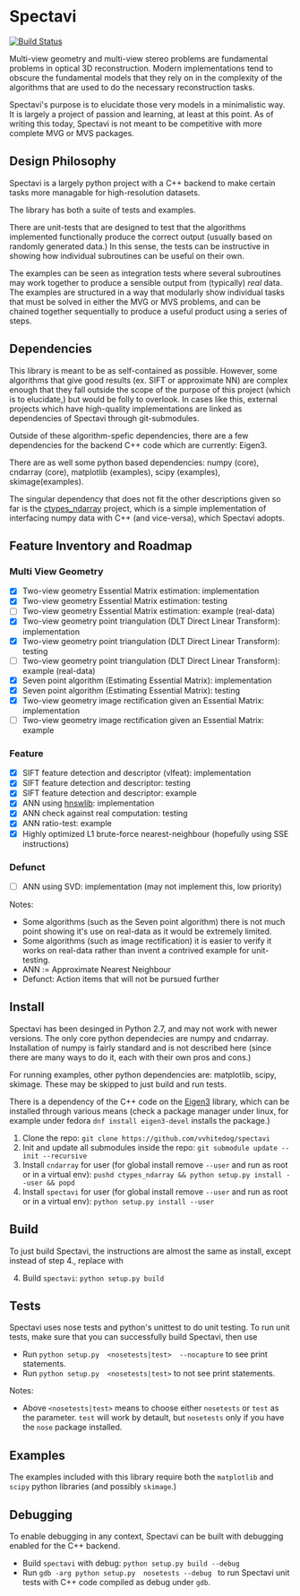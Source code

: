 # Spectavi

[![Build Status](https://travis-ci.org/vvhitedog/spectavi.svg?branch=master)](https://travis-ci.org/vvhitedog/spectavi)

Multi-view geometry and multi-view stereo problems are fundamental problems in
optical 3D reconstruction. Modern implementations tend to obscure the
fundamental models that they rely on in the complexity of the algorithms that
are used to do the necessary reconstruction tasks.

Spectavi's purpose is to elucidate those very models in a minimalistic way.
It is largely a project of passion and learning, at least at this point. As
of writing this today, Spectavi is not meant to be competitive with more
complete MVG or MVS packages.

## Design Philosophy

Spectavi is a largely python project with a C++ backend to make certain tasks
more managable for high-resolution datasets.

The library has both a suite of tests and examples.

There are unit-tests that are designed to test that the algorithms
implemented functionally produce the correct output (usually based
on randomly generated data.) In this sense, the tests can be instructive in
showing how individual subroutines can be useful on their own.

The examples can be seen as integration tests where several subroutines may
work together to produce a sensible output from (typically) *real* data. The
examples are structured in a way that modularly show individual tasks that must
be solved in either the MVG or MVS problems, and can be chained together
sequentially to produce a useful product using a series of steps.

## Dependencies

This library is meant to be as self-contained as possible. However, some
algorithms that give good results (ex. SIFT or approximate NN) are complex
enough that they fall outside the scope of the purpose of this project (which
is to elucidate,) but would be folly to overlook. In cases like this, external
projects which have high-quality implementations are linked as dependencies of
Spectavi through git-submodules. 

Outside of these algorithm-spefic dependencies, there are a few dependencies 
for the backend C++ code which are currently: Eigen3.

There are as well some python based dependencies: numpy (core), cndarray
(core), matplotlib (examples),  scipy (examples), skimage(examples).

The singular dependency that does not fit the other descriptions given so
far is the [ctypes_ndarray](https://github.com/vvhitedog/ctypes_ndarray)
project, which is a simple implementation of interfacing numpy data with C++
(and vice-versa), which Spectavi adopts.

## Feature Inventory and Roadmap

### Multi View Geometry
- [x] Two-view geometry Essential Matrix estimation: implementation
- [x] Two-view geometry Essential Matrix estimation: testing
- [ ] Two-view geometry Essential Matrix estimation: example (real-data)
- [x] Two-view geometry point triangulation (DLT Direct Linear Transform): implementation
- [x] Two-view geometry point triangulation (DLT Direct Linear Transform): testing
- [ ] Two-view geometry point triangulation (DLT Direct Linear Transform): example (real-data)
- [x] Seven point algorithm (Estimating Essential Matrix): implementation
- [x] Seven point algorithm (Estimating Essential Matrix): testing
- [x] Two-view geometry image rectification given an Essential Matrix: implementation
- [ ] Two-view geometry image rectification given an Essential Matrix: example

### Feature
- [x] SIFT feature detection and descriptor (vlfeat): implementation
- [x] SIFT feature detection and descriptor: testing
- [x] SIFT feature detection and descriptor: example
- [x] ANN using [hnswlib](https://github.com/nmslib/hnswlib): implementation
- [x] ANN check against real computation: testing
- [x] ANN ratio-test: example
- [x] Highly optimized L1 brute-force nearest-neighbour (hopefully using SSE instructions)

### Defunct
- [ ] ANN using SVD: implementation (may not implement this, low priority)

Notes:
- Some algorithms (such as the Seven point algorithm) there is not much point showing it's use on real-data as it would be extremely limited.
- Some algorithms (such as image rectification) it is easier to verify it works on real-data rather than invent a contrived example for unit-testing.
- ANN := Approximate Nearest Neighbour
- Defunct: Action items that will not be pursued further

## Install

Spectavi has been desinged in Python 2.7, and may not work with newer versions.
The only core python dependecies are numpy and cndarray. Installation of numpy
is fairly standard and is not described here (since there are many ways to do
it, each with their own pros and cons.) 

For running examples, other python dependencies are: matplotlib, scipy,
skimage. These may be skipped to just build and run tests.

There is a dependency of the C++ code on the
[Eigen3](http://eigen.tuxfamily.org/index.php?title=Main_Page) library, which
can be installed through various means (check a package manager under linux,
for example under fedora `dnf install eigen3-devel` installs the package.)

1. Clone the repo: `git clone https://github.com/vvhitedog/spectavi`
2. Init and update all submodules inside the repo: `git submodule update --init --recursive`
3. Install `cndarray` for user (for global install remove `--user` and run as root or in a virtual env): `pushd ctypes_ndarray && python setup.py install --user && popd` 
4. Install `spectavi` for user (for global install remove `--user` and run as root or in a virtual env): `python setup.py install --user`

## Build

To just build Spectavi, the instructions are almost the same as install, except instead of step 4., replace with 

4. Build `spectavi`: `python setup.py build`


## Tests

Spectavi uses nose tests and python's unittest to do unit testing. To run unit
tests, make sure that you can successfully build Spectavi, then use

* Run `python setup.py  <nosetests|test>  --nocapture` to see print statements.
* Run `python setup.py  <nosetests|test>` to not see print statements.

Notes:
- Above `<nosetests|test>` means to choose either `nosetests` or `test` as the parameter. `test` will work by detault, but `nosetests` only if you  have the `nose` package installed.

## Examples

The examples included with this library require both the `matplotlib` and
`scipy` python libraries (and possibly `skimage`.)


## Debugging

To enable debugging in any context, Spectavi can be built with debugging enabled for the C++ backend.

* Build `spectavi` with debug: `python setup.py build --debug`
* Run `gdb -arg python setup.py  nosetests --debug ` to run Spectavi unit tests with C++ code compiled as debug under `gdb`.

